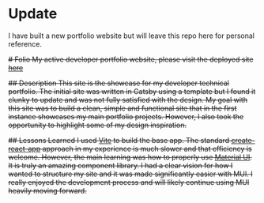 # Update
I have built a new portfolio website but will leave this repo here for personal reference. 

~~# Folio
My active developer portfolio website, please visit the deployed site [here](https://jtsdev.tech/)~~

~~## Description
This site is the showcase for my developer technical portfolio. The initial site was written in Gatsby using a template but I found it clunky to update and was not fully satisfied with the design. My goal with this site was to build a clean, simple and functional site that in the first instance showcases my main portfolio projects. However, I also took the opportunity to highlight some of my design inspiration.~~

~~## Lessons Learned
I used [Vite](https://vitejs.dev/blog/announcing-vite2.html) to build the base app. The standard [create-react-app](https://reactjs.org/docs/create-a-new-react-app.html) approach in my experience is much slower and that efficiency is welcome. However, the main learning was how to properly use [Material UI](https://mui.com/). It is truly an amazing component library. I had a clear vision for how I wanted to structure my site and it was made significantly easier with MUI. I really enjoyed the development process and will likely continue using MUI heavily moving forward.~~
